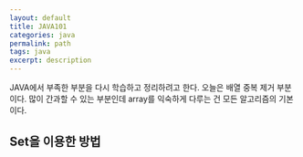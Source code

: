 ```yaml
---
layout: default
title: JAVA101
categories: java
permalink: path
tags: java
excerpt: description
---
```


JAVA에서 부족한 부분을 다시 학습하고 정리하려고 한다. 오늘은 배열 중복 제거 부분이다. 많이 간과할 수 있는 부분인데 array를 익숙하게 다루는 건 모든 알고리즘의 기본이다.

## Set을 이용한 방법
```java

```